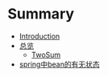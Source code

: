 # Summary

* [Introduction](README.md)
* [总览](/总览.md)
  * [TwoSum](总览/test.md)
* [spring中bean的有无状态](springzhong-bean-de-you-wu-zhuang-tai.md)


